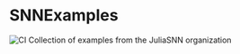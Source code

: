 # SNNExamples
![CI](https://github.com/russelljjarvis/SNNExamples/actions/workflows/ci.yml/badge.svg)
Collection of examples from the JuliaSNN organization
